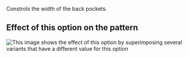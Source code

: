 Constrols the width of the back pockets.

## Effect of this option on the pattern

![This image shows the effect of this option by superimposing several variants that have a different value for this option](charlie\_backpocketwidth\_sample.svg "Effect of this option on the pattern")
